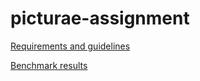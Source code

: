 # picturae-assignment

[Requirements and guidelines](docs/test-assignment-kotlin-developer.pdf)

[Benchmark results](docs/benchmark.txt)

